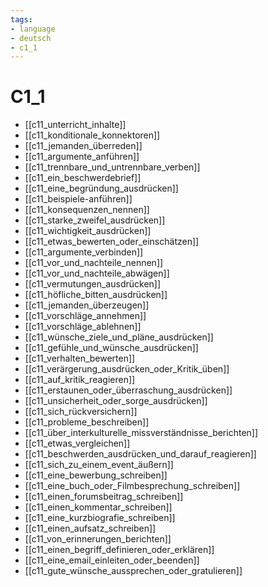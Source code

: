 ```yaml
---
tags:
- language
- deutsch
- c1_1
---
```


# C1_1

- [[c11_unterricht_inhalte]]
- [[c11_konditionale_konnektoren]]
- [[c11_jemanden_überreden]]
- [[c11_argumente_anführen]]
- [[c11_trennbare_und_untrennbare_verben]]
- [[c11_ein_beschwerdebrief]]
- [[c11_eine_begründung_ausdrücken]]
- [[c11_beispiele-anführen]]
- [[c11_konsequenzen_nennen]]
- [[c11_starke_zweifel_ausdrücken]]
- [[c11_wichtigkeit_ausdrücken]]
- [[c11_etwas_bewerten_oder_einschätzen]]
- [[c11_argumente_verbinden]]
- [[c11_vor_und_nachteile_nennen]]
- [[c11_vor_und_nachteile_abwägen]]
- [[c11_vermutungen_ausdrücken]]
- [[c11_höfliche_bitten_ausdrücken]]
- [[c11_jemanden_überzeugen]]
- [[c11_vorschläge_annehmen]]
- [[c11_vorschläge_ablehnen]]
- [[c11_wünsche_ziele_und_pläne_ausdrücken]]
- [[c11_gefühle_und_wünsche_ausdrücken]]
- [[c11_verhalten_bewerten]]
- [[c11_verärgerung_ausdrücken_oder_Kritik_üben]]
- [[c11_auf_kritik_reagieren]]
- [[c11_erstaunen_oder_überraschung_ausdrücken]]
- [[c11_unsicherheit_oder_sorge_ausdrücken]]
- [[c11_sich_rückversichern]]
- [[c11_probleme_beschreiben]]
- [[c11_über_interkulturelle_missverständnisse_berichten]]
- [[c11_etwas_vergleichen]]
- [[c11_beschwerden_ausdrücken_und_darauf_reagieren]]
- [[c11_sich_zu_einem_event_äußern]]
- [[c11_eine_bewerbung_schreiben]]
- [[c11_eine_buch_oder_Filmbesprechung_schreiben]]
- [[c11_einen_forumsbeitrag_schreiben]]
- [[c11_einen_kommentar_schreiben]]
- [[c11_eine_kurzbiografie_schreiben]]
- [[c11_einen_aufsatz_schreiben]]
- [[c11_von_erinnerungen_berichten]]
- [[c11_einen_begriff_definieren_oder_erklären]]
- [[c11_eine_email_einleiten_oder_beenden]]
- [[c11_gute_wünsche_aussprechen_oder_gratulieren]]
